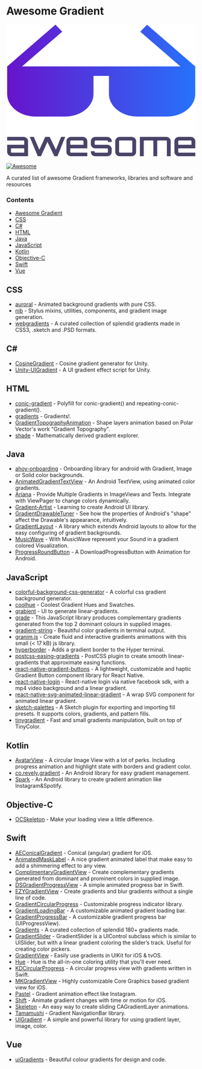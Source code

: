 # Awesome Gradient

<div align="center">
    <img width="500" height="350" src="README/awesome.png" alt="Awesome">
</div>

[![Awesome](https://cdn.rawgit.com/sindresorhus/awesome/d7305f38d29fed78fa85652e3a63e154dd8e8829/media/badge.svg)](https://github.com/sindresorhus/awesome)

A curated list of awesome Gradient frameworks, libraries and software and resources

### Contents

- [Awesome Gradient](#awesome-gradient)
- [CSS](#css)
- [C#](#c#)
- [HTML](#html)
- [Java](#java)
- [JavaScript](#javascript)
- [Kotlin](#kotlin)
- [Objective-C](#objectivec)
- [Swift](#swift)
- [Vue](#vue)

## CSS

* [auroral](https://github.com/LunarLogic/auroral) - Animated background gradients with pure CSS.
* [nib](https://github.com/stylus/nib) - Stylus mixins, utilities, components, and gradient image generation.
* [webgradients](https://github.com/itmeo/webgradients) - A curated collection of splendid gradients made in CSS3, .sketch and .PSD formats.

## C#

* [CosineGradient](https://github.com/keijiro/CosineGradient) - Cosine gradient generator for Unity.
* [Unity-UIGradient](https://github.com/azixMcAze/Unity-UIGradient) - A UI gradient effect script for Unity.

## HTML

* [conic-gradient](https://github.com/LeaVerou/conic-gradient) - Polyfill for conic-gradient() and repeating-conic-gradient().
* [gradients](https://github.com/mrmrs/gradients) - Gradients!.
* [GradientTopographyAnimation](https://github.com/codrops/GradientTopographyAnimation) - Shape layers animation based on Polar Vector's work "Gradient Topography".
* [shade](https://github.com/jxnblk/shade) - Mathematically derived gradient explorer.

## Java

* [ahoy-onboarding](https://github.com/codemybrainsout/ahoy-onboarding) - Onboarding library for android with Gradient, Image or Solid color backgrounds.
* [AnimatedGradientTextView](https://github.com/Mursaat/AnimatedGradientTextView) - An Android TextView, using animated color gradients.
* [Ariana](https://github.com/akshay2211/Ariana) - Provide Multiple Gradients in ImageViews and Texts. Integrate with ViewPager to change colors dynamically.
* [Gradient-Artist](https://github.com/Hariofspades/Gradient-Artist) - Learning to create Android UI library.
* [GradientDrawableTuner](https://github.com/duanhong169/GradientDrawableTuner) - See how the properties of Android's "shape" affect the Drawable's appearance, intuitively.
* [GradientLayout](https://github.com/csdodd/GradientLayout) - A library which extends Android layouts to allow for the easy configuring of gradient backgrounds.
* [MusicWave](https://github.com/akshay2211/MusicWave) - With MusicWave represent your Sound in a gradient colored Visualization.
* [ProgressRoundButton](https://github.com/cctanfujun/ProgressRoundButton) - A DownloadProgressButton with Animation for Android.

## JavaScript

* [colorful-background-css-generator](https://github.com/webcore-it/colorful-background-css-generator) - A colorful css gradient background generator.
* [coolhue](https://github.com/webkul/coolhue) - Coolest Gradient Hues and Swatches.
* [grabient](https://github.com/johnkorzhuk/grabient) - UI to generate linear-gradients.
* [grade](https://github.com/benhowdle89/grade) - This JavaScript library produces complementary gradients generated from the top 2 dominant colours in supplied images.
* [gradient-string](https://github.com/bokub/gradient-string) - Beautiful color gradients in terminal output.
* [granim.js](https://github.com/sarcadass/granim.js) - Create fluid and interactive gradients animations with this small (< 17 kB) js library.
* [hyperborder](https://github.com/webmatze/hyperborder) - Adds a gradient border to the Hyper terminal.
* [postcss-easing-gradients](https://github.com/larsenwork/postcss-easing-gradients) - PostCSS plugin to create smooth linear-gradients that approximate easing functions.
* [react-native-gradient-buttons](https://github.com/thomaswangio/react-native-gradient-buttons) - A lightweight, customizable and haptic Gradient Button component library for React Native.
* [react-native-login](https://github.com/brentvatne/react-native-login) - React-native login via native facebook sdk, with a mp4 video background and a linear gradient.
* [react-native-svg-animated-linear-gradient](https://github.com/virusvn/react-native-svg-animated-linear-gradient) - A wrap SVG component for animated linear gradient.
* [sketch-palettes](https://github.com/andrewfiorillo/sketch-palettes) - A Sketch plugin for exporting and importing fill presets. It supports colors, gradients, and pattern fills.
* [tinygradient](https://github.com/mistic100/tinygradient) - Fast and small gradients manipulation, built on top of TinyColor.

## Kotlin

* [AvatarView](https://github.com/vitorhugods/AvatarView) - A circular Image View with a lot of perks. Including progress animation and highlight state with borders and gradient color.
* [co.revely.gradient](https://github.com/revely-inc/co.revely.gradient) - An Android library for easy gradient management.
* [Spark](https://github.com/TonnyL/Spark) - An Android library to create gradient animation like Instagram&Spotify.

## Objective-C

* [OCSkeleton](https://github.com/mayqiyue/OCSkeleton) - Make your loading view a little difference.

## Swift

* [AEConicalGradient](https://github.com/tadija/AEConicalGradient) - Conical (angular) gradient for iOS.
* [AnimatedMaskLabel](https://github.com/jogendra/AnimatedMaskLabel) - A nice gradient animated label that make easy to add a shimmering effect to any view.
* [ComplimentaryGradientView](https://github.com/gkye/ComplimentaryGradientView) - Create complementary gradients generated from dominant and prominent colors in supplied image.
* [DSGradientProgressView](https://github.com/DholStudio/DSGradientProgressView) - A simple animated progress bar in Swift.
* [EZYGradientView](https://github.com/shashankpali/EZYGradientView) - Create gradients and blur gradients without a single line of code.
* [GradientCircularProgress](https://github.com/keygx/GradientCircularProgress) - Customizable progress indicator library.
* [GradientLoadingBar](https://github.com/fxm90/GradientLoadingBar) - A customizable animated gradient loading bar.
* [GradientProgressBar](https://github.com/fxm90/GradientProgressBar) - A customizable gradient progress bar (UIProgressView).
* [Gradients](https://github.com/cruisediary/Gradients) - A curated collection of splendid 180+ gradients made.
* [GradientSlider](https://github.com/jonhull/GradientSlider) - GradientSlider is a UIControl subclass which is similar to UISlider, but with a linear gradient coloring the slider’s track. Useful for creating color pickers.
* [GradientView](https://github.com/soffes/GradientView) - Easily use gradients in UIKit for iOS & tvOS.
* [Hue](https://github.com/hyperoslo/Hue) - Hue is the all-in-one coloring utility that you'll ever need.
* [KDCircularProgress](https://github.com/kaandedeoglu/KDCircularProgress) - A circular progress view with gradients written in Swift.
* [MKGradientView](https://github.com/maxkonovalov/MKGradientView) - Highly customizable Core Graphics based gradient view for iOS.
* [Pastel](https://github.com/cruisediary/Pastel) - Gradient animation effect like Instagram.
* [Shift](https://github.com/kgellci/Shift) - Animate gradient changes with time or motion for iOS.
* [Skeleton](https://github.com/gonzalonunez/Skeleton) - An easy way to create sliding CAGradientLayer animations.
* [Tamamushi](https://github.com/makomori/Tamamushi) - Gradient NavigationBar library.
* [UIGradient](https://github.com/dqhieu/UIGradient) - A simple and powerful library for using gradient layer, image, color.

## Vue

* [uiGradients](https://github.com/ghosh/uiGradients) - Beautiful colour gradients for design and code.
